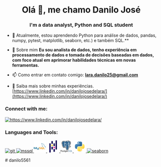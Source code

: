 <h1 align="center">Olá 👋, me chamo Danilo José</h1>
<h3 align="center">I'm a data analyst, Python and SQL student</h3>

- 🌱 Atualmente, estou aprendendo Python para análise de dados, pandas, numpy, pytest, matplotlib, seaborn, etc.) e também SQL.**

- 💬 Sobre mim **Eu sou analista de dados, tenho experiência em processamento de dados e tomada de decisões baseadas em dados, com foco atual em aprimorar habilidades técnicas em novas ferramentas.**

- 📫 Como entrar em contato comigo: **lara.danilo25@gmail.com**

- 📄 Saiba mais sobre minhas experiências. [https://www.linkedin.com/in/danilojosedelara/](https://www.linkedin.com/in/danilojosedelara/)

<h3 align="left">Connect with me:</h3>
<p align="left">
<a href="https://linkedin.com/in/https://www.linkedin.com/in/danilojosedelara/" target="blank"><img align="center" src="https://raw.githubusercontent.com/rahuldkjain/github-profile-readme-generator/master/src/images/icons/Social/linked-in-alt.svg" alt="https://www.linkedin.com/in/danilojosedelara/" height="30" width="40" /></a>
</p>

<h3 align="left">Languages and Tools:</h3>
<p align="left"> <a href="https://git-scm.com/" target="_blank" rel="noreferrer"> <img src="https://www.vectorlogo.zone/logos/git-scm/git-scm-icon.svg" alt="git" width="40" height="40"/> </a> <a href="https://www.microsoft.com/en-us/sql-server" target="_blank" rel="noreferrer"> <img src="https://www.svgrepo.com/show/303229/microsoft-sql-server-logo.svg" alt="mssql" width="40" height="40"/> </a> <a href="https://www.mysql.com/" target="_blank" rel="noreferrer"> <img src="https://raw.githubusercontent.com/devicons/devicon/master/icons/mysql/mysql-original-wordmark.svg" alt="mysql" width="40" height="40"/> </a> <a href="https://pandas.pydata.org/" target="_blank" rel="noreferrer"> <img src="https://raw.githubusercontent.com/devicons/devicon/2ae2a900d2f041da66e950e4d48052658d850630/icons/pandas/pandas-original.svg" alt="pandas" width="40" height="40"/> </a> <a href="https://www.postgresql.org" target="_blank" rel="noreferrer"> <img src="https://raw.githubusercontent.com/devicons/devicon/master/icons/postgresql/postgresql-original-wordmark.svg" alt="postgresql" width="40" height="40"/> </a> <a href="https://www.python.org" target="_blank" rel="noreferrer"> <img src="https://raw.githubusercontent.com/devicons/devicon/master/icons/python/python-original.svg" alt="python" width="40" height="40"/> </a> <a href="https://seaborn.pydata.org/" target="_blank" rel="noreferrer"> <img src="https://seaborn.pydata.org/_images/logo-mark-lightbg.svg" alt="seaborn" width="40" height="40"/> </a> </p>
# danilo5561
